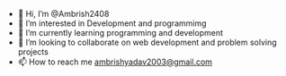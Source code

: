 - 👋 Hi, I’m @Ambrish2408
- 👀 I’m interested in Development and programmimg
- 🌱 I’m currently learning programming and development
- 💞️ I’m looking to collaborate on web development and problem solving projects
- 📫 How to reach me ambrishyadav2003@gmail.com

<!---
Ambrish2408/Ambrish2408 is a ✨ special ✨ repository because its `README.md` (this file) appears on your GitHub profile.
You can click the Preview link to take a look at your changes.
--->
